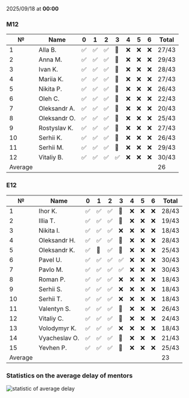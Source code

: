 2025/09/18 at **00:00**
### M12
|№|Name|0|1|2|3|4|5|6|Total|
|-----|-----|-----|-----|-----|-----|-----|-----|-----|-----|
|1|Alla B.|✅|✅|✅|🔄|❌|❌|❌|27/43|
|2|Anna M.|✅|✅|✅|🔄|❌|❌|❌|29/43|
|3|Ivan K.|✅|✅|✅|🔄|❌|❌|❌|28/43|
|4|Mariia K.|✅|✅|✅|🔄|❌|❌|❌|27/43|
|5|Nikita P.|✅|✅|✅|🔄|❌|❌|❌|26/43|
|6|Oleh C.|✅|✅|✅|🔄|❌|❌|❌|22/43|
|7|Oleksandr A.|✅|✅|✅|🔄|❌|❌|❌|20/43|
|8|Oleksandr O.|✅|✅|✅|🔄|❌|❌|❌|25/43|
|9|Rostyslav K.|✅|✅|✅|🔄|❌|❌|❌|27/43|
|10|Serhii K.|✅|✅|✅|🔄|❌|❌|❌|26/43|
|11|Serhii M.|✅|✅|✅|🔄|❌|❌|❌|29/43|
|12|Vitaliy B.|✅|✅|✅|✅|❌|❌|❌|30/43|
|Average|||||||||26|
### E12
|№|Name|0|1|2|3|4|5|6|Total|
|-----|-----|-----|-----|-----|-----|-----|-----|-----|-----|
|1|Ihor K.|✅|✅|✅|🔄|❌|❌|❌|28/43|
|2|Illia T.|✅|✅|✅|🔄|❌|❌|❌|19/43|
|3|Nikita I.|✅|✅|✅|❌|❌|❌|❌|18/43|
|4|Oleksandr H.|✅|✅|✅|🔄|❌|❌|❌|28/43|
|5|Oleksandr K.|✅|🔄|✅|🔄|❌|❌|❌|25/43|
|6|Pavel U.|✅|✅|✅|✅|❌|❌|❌|30/43|
|7|Pavlo M.|✅|✅|✅|✅|❌|❌|❌|30/43|
|8|Roman P.|✅|✅|✅|❌|❌|❌|❌|18/43|
|9|Serhii S.|✅|✅|✅|❌|❌|❌|❌|18/43|
|10|Serhii T.|✅|✅|✅|❌|❌|❌|❌|18/43|
|11|Valentyn S.|✅|✅|✅|🔄|❌|❌|❌|26/43|
|12|Vitaliy C.|✅|✅|✅|🔄|❌|❌|❌|24/43|
|13|Volodymyr K.|✅|✅|✅|❌|❌|❌|❌|18/43|
|14|Vyacheslav O.|✅|✅|✅|🔄|❌|❌|❌|21/43|
|15|Yevhen P.|✅|✅|✅|🔄|❌|❌|❌|25/43|
|Average|||||||||23|

### Statistics on the average delay of mentors
![statistic of average delay](https://docs.google.com/spreadsheets/d/e/2PACX-1vTRGxaJWiz7gJtvcjwtHPyyd5ju-BPGGEvp5XTIwGS92XWrY8xHYajrexYFqIVDSJIX7LGb8XaB6X3S/pubchart?oid=1439917493&format=image)
